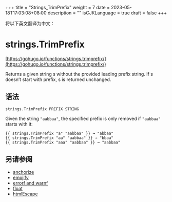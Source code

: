 +++
title = "Strings_TrimPrefix"
weight = 7
date = 2023-05-18T17:03:08+08:00
description = ""
isCJKLanguage = true
draft = false
+++

将以下英文翻译为中文：
# strings.TrimPrefix

[https://gohugo.io/functions/strings.trimprefix/](https://gohugo.io/functions/strings.trimprefix/)

Returns a given string s without the provided leading prefix string. If s doesn’t start with prefix, s is returned unchanged.

## 语法

```
strings.TrimPrefix PREFIX STRING
```

Given the string `"aabbaa"`, the specified prefix is only removed if `"aabbaa"` starts with it:

```
{{ strings.TrimPrefix "a" "aabbaa" }} → "abbaa"
{{ strings.TrimPrefix "aa" "aabbaa" }} → "bbaa"
{{ strings.TrimPrefix "aaa" "aabbaa" }} → "aabbaa"
```

## 另请参阅

- [anchorize](https://gohugo.io/functions/anchorize/)
- [emojify](https://gohugo.io/functions/emojify/)
- [errorf and warnf](https://gohugo.io/functions/errorf/)
- [float](https://gohugo.io/functions/float/)
- [htmlEscape](https://gohugo.io/functions/htmlescape/)
